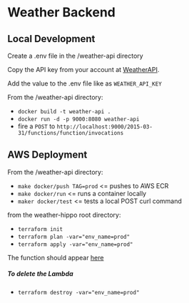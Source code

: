 # Weather Backend

## Local Development
Create a .env file in the /weather-api directory

Copy the API key from your account at [WeatherAPI](https://www.weatherapi.com).

Add the value to the .env file like as `WEATHER_API_KEY`

From the /weather-api directory:

* `docker build -t weather-api .`
* `docker run -d -p 9000:8080 weather-api`
* fire a `POST` to `http://localhost:9000/2015-03-31/functions/function/invocations`

## AWS Deployment
From the /weather-api directory:

* `make docker/push TAG=prod` <= pushes to AWS ECR
* `make docker/run` <= runs a container locally
* `maker docker/test` <= tests a local POST curl command

from the weather-hippo root directory:

* `terraform init`
* `terraform plan -var="env_name=prod"`
* `terraform apply -var="env_name=prod"`

The function should appear [here](https://us-east-1.console.aws.amazon.com/lambda/home?region=us-east-1#/functions)

##### To delete the Lambda
* `terraform destroy -var="env_name=prod"`
